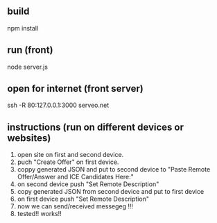 


## build
npm install

## run (front)
node server.js

## open for internet (front server)
ssh -R 80:127.0.0.1:3000 serveo.net



## instructions (run on different devices or websites)
1. open site on first and second device.
2. puch "Create Offer" on first device.
3. coppy generated JSON and put to second device to
"Paste Remote Offer/Answer and ICE Candidates Here:"
4. on second device push "Set Remote Description"
5. copy generated JSON from second device and put to first device
6. on first device push "Set Remote Description"
7. now we can send/received messegeg !!!
8. tested!! works!!
